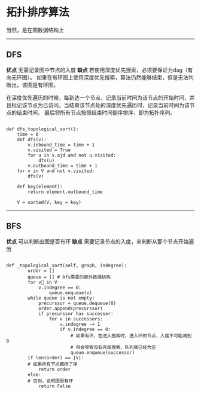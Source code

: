 # 拓扑排序算法  
当然，是在图数据结构上

---

## DFS

**优点** 无需记录图中节点的入度
**缺点** 若使用深度优先搜索，必须要保证为dag（有向无环图）。
如果在有环图上使用深度优先搜索，算法仍然能够结束，但是无法判断出，该图是有环图。

在深度优先遍历的时候，每到达一个节点，记录当前时间为该节点的开始时间，并且标记该节点为已访问。当结束该节点处的深度优先遍历时，记录当前时间为该节点的结束时间。
最后将所有节点按照结束时间倒序排序，即为拓扑序列。

<pre><code>
def dfs_topological_sort():
    time = 0
    def dfs(v):
        v.inbound_time = time + 1
        v.visited = True
        for u in v.ajd and not u.visited:
            dfs(u)
        v.outbound_time = time + 1
    for v in V and not v.visited:
        dfs(v)
    
    def key(element):
        return element.outbound_time
    
    V = sorted(V, key = key)
</code></pre>

---

## BFS
**优点** 可以判断出图是否有环
**缺点** 需要记录节点的入度，来判断从那个节点开始遍历
<pre><code>
def _topological_sort(self, graph, indegree):
        order = []
        queue = [] # bfs需要的额外数据结构
        for v in V
            v.indegree == 0:
                queue.enqueue(v)
        while queue is not empty:
            precurssor = queue.dequeue(0)
            order.append(precurssor)
            if precurssor has successor:
                for v in successors:
                    v.indegree -= 1
                    if v.indegree == 0: 
                        # 如果有环，在进入搜索时，进入环的节点，入度不可能减到 0
                        # 将会导致没有完成搜索，队列就已经为空
                        queue.enqueue(successor)
        if len(order) == |V|:
        # 如果所有节点都排了序
            return order
        else:
        # 否则，说明图里有环
            return False
</code></pre>